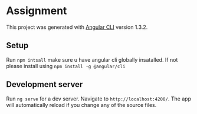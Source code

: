 # Assignment

This project was generated with [Angular CLI](https://github.com/angular/angular-cli) version 1.3.2.

## Setup

Run `npm intsall` make sure u have angular cli globally insatalled. If not please install using `npm install -g @angular/cli`

## Development server

Run `ng serve` for a dev server. Navigate to `http://localhost:4200/`. The app will automatically reload if you change any of the source files.

